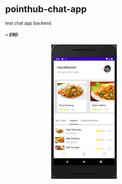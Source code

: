 # pointhub-chat-app
test chat app backend


##### ~ ERD 
<p align=center> 
  <img src="https://github.com/hfdzafrnsyh/FoodMarket/blob/master/screen/home.png" width=210px />
</p>
